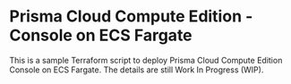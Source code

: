# Prisma Cloud Compute Edition - Console on ECS Fargate

This is a sample Terraform script to deploy Prisma Cloud Compute Edition Console on ECS Fargate. The details are still Work In Progress (WIP). 